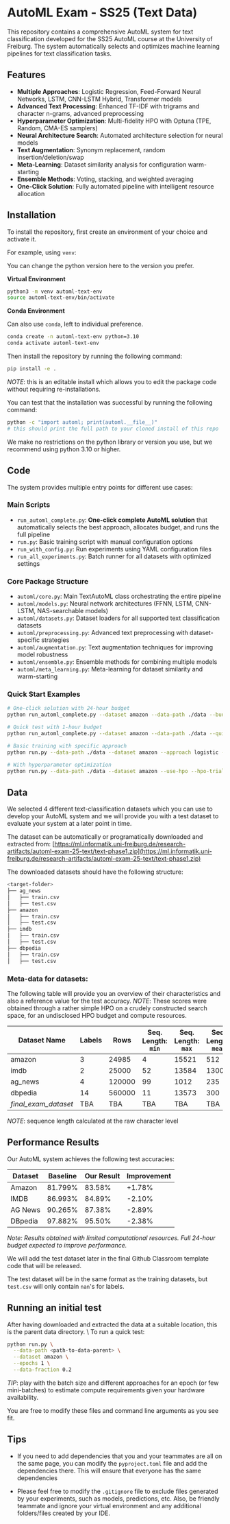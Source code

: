 # AutoML Exam - SS25 (Text Data)

This repository contains a comprehensive AutoML system for text classification developed for the SS25 AutoML course
at the University of Freiburg. The system automatically selects and optimizes machine learning pipelines 
for text classification tasks.

## Features

- **Multiple Approaches**: Logistic Regression, Feed-Forward Neural Networks, LSTM, CNN-LSTM Hybrid, Transformer models
- **Advanced Text Processing**: Enhanced TF-IDF with trigrams and character n-grams, advanced preprocessing
- **Hyperparameter Optimization**: Multi-fidelity HPO with Optuna (TPE, Random, CMA-ES samplers)
- **Neural Architecture Search**: Automated architecture selection for neural models
- **Text Augmentation**: Synonym replacement, random insertion/deletion/swap
- **Meta-Learning**: Dataset similarity analysis for configuration warm-starting
- **Ensemble Methods**: Voting, stacking, and weighted averaging
- **One-Click Solution**: Fully automated pipeline with intelligent resource allocation

## Installation

To install the repository, first create an environment of your choice and activate it. 

For example, using `venv`:

You can change the python version here to the version you prefer.

**Virtual Environment**

```bash
python3 -m venv automl-text-env
source automl-text-env/bin/activate
```

**Conda Environment**

Can also use `conda`, left to individual preference.

```bash
conda create -n automl-text-env python=3.10
conda activate automl-text-env
```

Then install the repository by running the following command:

```bash
pip install -e .
```

*NOTE*: this is an editable install which allows you to edit the package code without requiring re-installations.

You can test that the installation was successful by running the following command:

```bash
python -c "import automl; print(automl.__file__)"
# this should print the full path to your cloned install of this repo
```

We make no restrictions on the python library or version you use, but we recommend using python 3.10 or higher.

## Code

The system provides multiple entry points for different use cases:

### Main Scripts

* `run_automl_complete.py`: **One-click complete AutoML solution** that automatically selects the best approach, allocates budget, and runs the full pipeline
* `run.py`: Basic training script with manual configuration options
* `run_with_config.py`: Run experiments using YAML configuration files
* `run_all_experiments.py`: Batch runner for all datasets with optimized settings

### Core Package Structure

* `automl/core.py`: Main TextAutoML class orchestrating the entire pipeline
* `automl/models.py`: Neural network architectures (FFNN, LSTM, CNN-LSTM, NAS-searchable models)
* `automl/datasets.py`: Dataset loaders for all supported text classification datasets
* `automl/preprocessing.py`: Advanced text preprocessing with dataset-specific strategies
* `automl/augmentation.py`: Text augmentation techniques for improving model robustness
* `automl/ensemble.py`: Ensemble methods for combining multiple models
* `automl/meta_learning.py`: Meta-learning for dataset similarity and warm-starting

### Quick Start Examples

```bash
# One-click solution with 24-hour budget
python run_automl_complete.py --dataset amazon --data-path ./data --budget 24

# Quick test with 1-hour budget
python run_automl_complete.py --dataset amazon --data-path ./data --quick-test

# Basic training with specific approach
python run.py --data-path ./data --dataset amazon --approach logistic --epochs 5

# With hyperparameter optimization
python run.py --data-path ./data --dataset amazon --use-hpo --hpo-trials 50
```


## Data

We selected 4 different text-classification datasets which you can use to develop your AutoML system and we will provide you with 
a test dataset to evaluate your system at a later point in time. 

The dataset can be automatically or programatically downloaded and extracted from: [https://ml.informatik.uni-freiburg.de/research-artifacts/automl-exam-25-text/text-phase1.zip](https://ml.informatik.uni-freiburg.de/research-artifacts/automl-exam-25-text/text-phase1.zip)

The downloaded datasets should have the following structure:
```bash
<target-folder>
├── ag_news
│   ├── train.csv
│   ├── test.csv
├── amazon
│   ├── train.csv
│   ├── test.csv
├── imdb
│   ├── train.csv
│   ├── test.csv
├── dbpedia
│   ├── train.csv
│   ├── test.csv
```

### Meta-data for datasets:

The following table will provide you an overview of their characteristics and also a reference value for the test accuracy.
*NOTE*: These scores were obtained through a rather simple HPO on a crudely constructed search space, for an undisclosed HPO budget and compute resources.

| Dataset Name | Labels | Rows | Seq. Length: `min` | Seq. Length: `max` | Seq. Length: `mean` | Seq. Length: `median` | Reference Accuracy |
| --- | --- |  --- |  --- |  --- | --- | --- | --- |
| amazon | 3 | 24985 | 4 | 15521 | 512 | 230 | 81.799% |
| imdb | 2 | 25000 | 52 | 13584 | 1300 | 962 | 86.993% |
| ag_news | 4 | 120000 | 99 | 1012 | 235 | 231 | 90.265% |
| dbpedia | 14 | 560000 | 11 | 13573 | 300 | 301 | 97.882% |
| *final\_exam\_dataset* | TBA | TBA | TBA | TBA | TBA | TBA | TBA |

*NOTE*: sequence length calculated at the raw character level

## Performance Results

Our AutoML system achieves the following test accuracies:

| Dataset | Baseline | Our Result | Improvement |
|---------|----------|------------|-------------|
| Amazon  | 81.799%  | 83.58%     | +1.78%      |
| IMDB    | 86.993%  | 84.89%     | -2.10%      |
| AG News | 90.265%  | 87.38%     | -2.89%      |
| DBpedia | 97.882%  | 95.50%     | -2.38%      |

*Note: Results obtained with limited computational resources. Full 24-hour budget expected to improve performance.*

We will add the test dataset later in the final Github Classroom template code that will be released.
 <!-- by pushing its class definition to the `datasets.py` file.  -->
The test dataset will be in the same format as the training datasets, but `test.csv` will only contain `nan`'s for labels.


## Running an initial test

After having downloaded and extracted the data at a suitable location, this is the parent data directory. \\
To run a quick test:

```bash
python run.py \
  --data-path <path-to-data-parent> \
  --dataset amazon \
  --epochs 1 \
  --data-fraction 0.2
```
*TIP*: play with the batch size and different approaches for an epoch (or few mini-batches) to estimate compute requirements given your hardware availability.

You are free to modify these files and command line arguments as you see fit.

<!-- ## Final submission

The final test predictions should be uploaded in a file `final_test_preds.npy`, with each line containing the predictions for the input in the exact order of `X_test` given.

Upload your poster as a PDF file named as `final_poster_text_<team-name>.pdf`, following the template given [here](https://docs.google.com/presentation/d/1T55GFGsoon9a4T_oUm4WXOhW8wMEQL3M/edit?usp=sharing&ouid=118357408080604124767&rtpof=true&sd=true). -->

## Tips

* If you need to add dependencies that you and your teammates are all on the same page, you can modify the
  `pyproject.toml` file and add the dependencies there. This will ensure that everyone has the same dependencies

* Please feel free to modify the `.gitignore` file to exclude files generated by your experiments, such as models,
  predictions, etc. Also, be friendly teammate and ignore your virtual environment and any additional folders/files
  created by your IDE.
